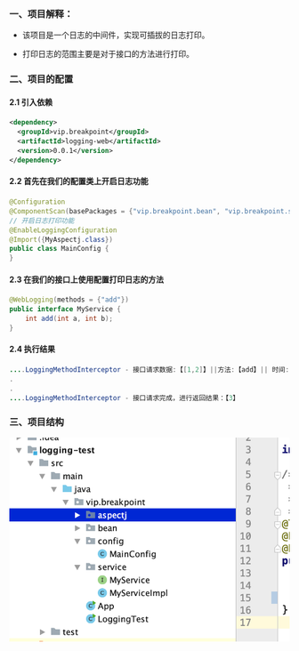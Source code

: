 ### 一、项目解释：

* 该项目是一个日志的中间件，实现可插拔的日志打印。

* 打印日志的范围主要是对于接口的方法进行打印。

### 二、项目的配置

#### 2.1 引入依赖

```xml
<dependency>
  <groupId>vip.breakpoint</groupId>
  <artifactId>logging-web</artifactId>
  <version>0.0.1</version>
</dependency>
```

#### 2.2 首先在我们的配置类上开启日志功能

```java
@Configuration
@ComponentScan(basePackages = {"vip.breakpoint.bean", "vip.breakpoint.service"})
// 开启日志打印功能
@EnableLoggingConfiguration
@Import({MyAspectj.class})
public class MainConfig {
}
```

#### 2.3 在我们的接口上使用配置打印日志的方法

```java
@WebLogging(methods = {"add"})
public interface MyService {
    int add(int a, int b);
}
```

#### 2.4 执行结果

```java
....LoggingMethodInterceptor - 接口请求数据:【[1,2]】||方法:【add】|| 时间:【2020-07-15 17:13:38】
.
.
....LoggingMethodInterceptor - 接口请求完成，进行返回结果：【3】
```

### 三、项目结构

![image-20200715171512729](pic/image-20200715171512729.png)

